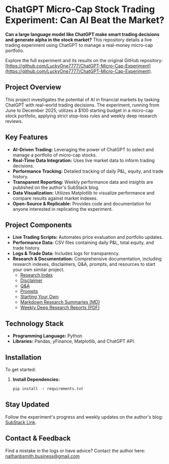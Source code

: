 # ChatGPT Micro-Cap Stock Trading Experiment: Can AI Beat the Market?

**Can a large language model like ChatGPT make smart trading decisions and generate alpha in the stock market?** This repository details a live trading experiment using ChatGPT to manage a real-money micro-cap portfolio.

Explore the full experiment and its results on the original GitHub repository: [https://github.com/LuckyOne7777/ChatGPT-Micro-Cap-Experiment](https://github.com/LuckyOne7777/ChatGPT-Micro-Cap-Experiment).

## Project Overview

This project investigates the potential of AI in financial markets by tasking ChatGPT with real-world trading decisions. The experiment, running from June to December 2025, utilizes a $100 starting budget in a micro-cap stock portfolio, applying strict stop-loss rules and weekly deep research reviews.

## Key Features

*   **AI-Driven Trading:** Leveraging the power of ChatGPT to select and manage a portfolio of micro-cap stocks.
*   **Real-Time Data Integration:** Uses live market data to inform trading decisions.
*   **Performance Tracking:** Detailed tracking of daily P&L, equity, and trade history.
*   **Transparent Reporting:**  Weekly performance data and insights are published on the author's SubStack blog.
*   **Data Visualization:** Utilizes Matplotlib to visualize performance and compare results against market indexes.
*   **Open-Source & Replicable:** Provides code and documentation for anyone interested in replicating the experiment.

## Project Components

*   **Live Trading Scripts:** Automates price evaluation and portfolio updates.
*   **Performance Data:**  CSV files containing daily P&L, total equity, and trade history.
*   **Logs & Trade Data:** Includes logs for transparency.
*   **Research & Documentation:**  Comprehensive documentation, including research indexes, disclaimers, Q&A, prompts, and resources to start your own similar project.
    *   [Research Index](https://github.com/LuckyOne7777/ChatGPT-Micro-Cap-Experiment/blob/main/Experiment%20Details/Deep%20Research%20Index.md)
    *   [Disclaimer](https://github.com/LuckyOne7777/ChatGPT-Micro-Cap-Experiment/blob/main/Experiment%20Details/Disclaimer.md)
    *   [Q&A](https://github.com/LuckyOne7777/ChatGPT-Micro-Cap-Experiment/blob/main/Experiment%20Details/Q%26A.md)
    *   [Prompts](https://github.com/LuckyOne7777/ChatGPT-Micro-Cap-Experiment/blob/main/Experiment%20Details/Prompts.md)
    *   [Starting Your Own](https://github.com/LuckyOne7777/ChatGPT-Micro-Cap-Experiment/blob/main/Start%20Your%20Own/README.md)
    *   [Markdown Research Summaries (MD)](https://github.com/LuckyOne7777/ChatGPT-Micro-Cap-Experiment/tree/main/Weekly%20Deep%20Research%20(MD))
    *   [Weekly Deep Research Reports (PDF)](https://github.com/LuckyOne7777/ChatGPT-Micro-Cap-Experiment/tree/main/Weekly%20Deep%20Research%20(PDF))

## Technology Stack

*   **Programming Language:** Python
*   **Libraries:** Pandas, yFinance, Matplotlib, and ChatGPT API.

## Installation

To get started:

1.  **Install Dependencies:**
    ```bash
    pip install -r requirements.txt
    ```

## Stay Updated

Follow the experiment's progress and weekly updates on the author's blog: [SubStack Link](https://nathanbsmith729.substack.com).

## Contact & Feedback

Find a mistake in the logs or have advice? Contact the author here: nathanbsmith.business@gmail.com